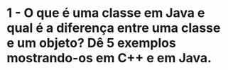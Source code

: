 # **1 - O que é uma classe em Java e qual é a diferença entre uma classe e um objeto? Dê 5 exemplos mostrando-os em C++ e em Java.**

